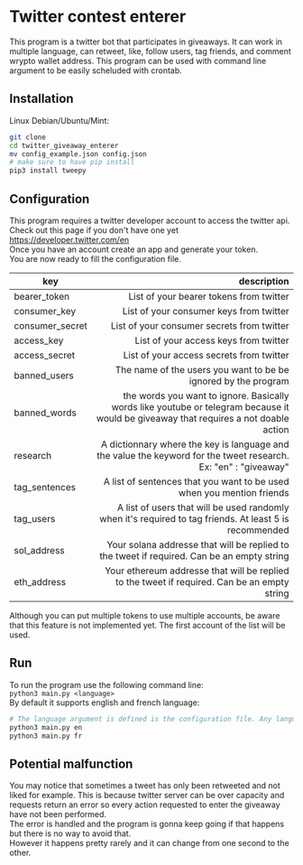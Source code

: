 # Twitter contest enterer

This program is a twitter bot that participates in giveaways.
It can work in multiple language, can retweet, like, follow users, tag friends, and comment wrypto wallet address.
This program can be used with command line argument to be easily scheluded with crontab.

## Installation

Linux Debian/Ubuntu/Mint:

```bash
git clone 
cd twitter_giveaway_enterer
mv config_example.json config.json
# make sure to have pip install
pip3 install tweepy
```

## Configuration

This program requires a twitter developer account to access the twitter api.  
Check out this page if you don't have one yet https://developer.twitter.com/en  
Once you have an account create an app and generate your token.  
You are now ready to fill the configuration file.

| key           |     description |
| ------------- |  -------------: |
|   bearer_token   |    List of your bearer tokens from twitter           |
| consumer_key     |        List of your consumer keys from twitter      |
| consumer_secret      |     List of your consumer secrets from twitter          |
| access_key      |       List of your access keys from twitter        |
| access_secret      |         List of your access secrets from twitter      |
| banned_users      |      The name of the users you want to be be ignored by the program         |
| banned_words      |      the words you want to ignore. Basically words like youtube or telegram because it would be giveaway that requires a not doable action        |
| research      |     A dictionnary where the key is language and the value the keyword for the tweet research. Ex: "en" : "giveaway"          |
| tag_sentences      |     A list of sentences that you want to be used when you mention friends          |
| tag_users      |       A list of users that will be used randomly when it's required to tag friends. At least 5 is recommended     |
| sol_address      |       Your solana addresse that will be replied to the tweet if required. Can be an empty string 
| eth_address      |       Your ethereum addresse that will be replied to the tweet if required. Can be an empty string     |

Although you can put multiple tokens to use multiple accounts, be aware that this feature is not implemented yet. The first account of the list will be used.  

## Run

To run the program use the following command line:  
`python3 main.py <language>`  
By default it supports english and french language:
```bash
# The language argument is defined is the configuration file. Any language can be added
python3 main.py en
python3 main.py fr
```

## Potential malfunction

You may notice that sometimes a tweet has only been retweeted and not liked for example. This is because twitter server can be over capacity and requests return an error so every action requested to enter the giveaway have not been performed.  
The error is handled and the program is gonna keep going if that happens but there is no way to avoid that.  
However it happens pretty rarely and it can change from one second to the other.